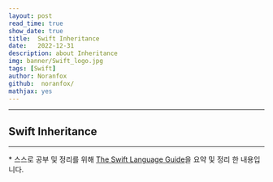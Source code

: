 ```yaml
---
layout: post
read_time: true
show_date: true
title:  Swift Inheritance
date:   2022-12-31
description: about Inheritance
img: banner/Swift_logo.jpg
tags: [Swift]
author: Noranfox
github:  noranfox/
mathjax: yes
---
```


---
## Swift Inheritance
---
\* 스스로 공부 및 정리를 위해 [The Swift Language Guide](https://jusung.gitbook.io/the-swift-language-guide/)을 요약 및 정리 한 내용입니다. 

